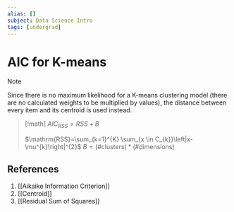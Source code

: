 ```yaml
---
alias: []
subject: Data Science Intro
tags: [undergrad]
---
```

# AIC for K-means

> [!note]
> Since there is no maximum likelihood for a K-means clustering model (there are no calculated weights to be multiplied by values), the distance between every item and its centroid is used instead.
> 

> [!math]
> ${AIC}_{RSS} = RSS + B$
> 
> $\mathrm{RSS}=\sum_{k=1}^{K} \sum_{x \in C_{k}}\left|x-\mu^{k}\right|^{2}$
> $B = (\text{\# clusters}) * (\text{\# dimensions})$

## References
1. [[Aikaike Information Criterion]]
2. [[Centroid]]
3. [[Residual Sum of Squares]]